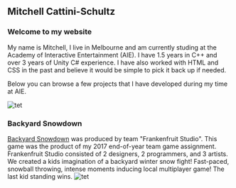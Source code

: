 ## Mitchell Cattini-Schultz



### Welcome to my website

My name is Mitchell, I live in Melbourne and am currently studing at the Academy of Interactive Entertainment (AIE).
I have 1.5 years in C++ and over 3 years of Unity C# experience. 
I have also worked with HTML and CSS in the past and believe it would be simple to pick it back up if needed.

Below you can browse a few projects that I have developed during my time at AIE.

![tet](\assets\image\gif\bysnpsd.gif)

### Backyard Snowdown

[Backyard Snowdown](https://github.com/hamishsmithers/FrankenfruitStudioEOYProject) was produced by team "Frankenfruit Studio". This game was the product of my 2017 end-of-year team game assignment. Frankenfruit Studio consisted of 2 designers, 2 programmers, and 3 artists.
We created a kids imagination of a backyard winter snow fight! Fast-paced, snowball throwing, intense moments inducing local multiplayer game!
The last kid standing wins.
![tet](\assets\image\gif\bysd.gif)

